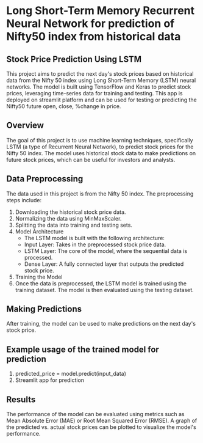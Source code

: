 #  Long Short-Term Memory Recurrent Neural Network for prediction of Nifty50 index from historical data

## Stock Price Prediction Using LSTM

This project aims to predict the next day's stock prices based on historical data from the Nifty 50 index using Long Short-Term Memory (LSTM) neural networks. The model is built using TensorFlow and Keras to predict stock prices, leveraging time-series data for training and testing. This app is deployed on streamlit platform and can be used for testing or predicting the Nifty50 future open, close, %change in price.

## Overview

The goal of this project is to use machine learning techniques, specifically LSTM (a type of Recurrent Neural Network), to predict stock prices for the Nifty 50 index. The model uses historical stock data to make predictions on future stock prices, which can be useful for investors and analysts.

## Data Preprocessing
The data used in this project is from the Nifty 50 index. The preprocessing steps include:

1. Downloading the historical stock price data.
2. Normalizing the data using MinMaxScaler.
3. Splitting the data into training and testing sets.
4. Model Architecture
   * The LSTM model is built with the following architecture:
   * Input Layer: Takes in the preprocessed stock price data.
   * LSTM Layer: The core of the model, where the sequential data is processed.
   * Dense Layer: A fully connected layer that outputs the predicted stock price.
5. Training the Model
6. Once the data is preprocessed, the LSTM model is trained using the training dataset. The model is then evaluated using the testing dataset.

## Making Predictions
After training, the model can be used to make predictions on the next day's stock price.

## Example usage of the trained model for prediction
1. predicted_price = model.predict(input_data)
2. Streamlit app for prediction
   
## Results
The performance of the model can be evaluated using metrics such as Mean Absolute Error (MAE) or Root Mean Squared Error (RMSE). A graph of the predicted vs. actual stock prices can be plotted to visualize the model's performance.


